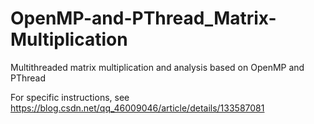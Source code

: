 # OpenMP-and-PThread_Matrix-Multiplication
Multithreaded matrix multiplication and analysis based on OpenMP and PThread


For specific instructions, see
https://blog.csdn.net/qq_46009046/article/details/133587081
